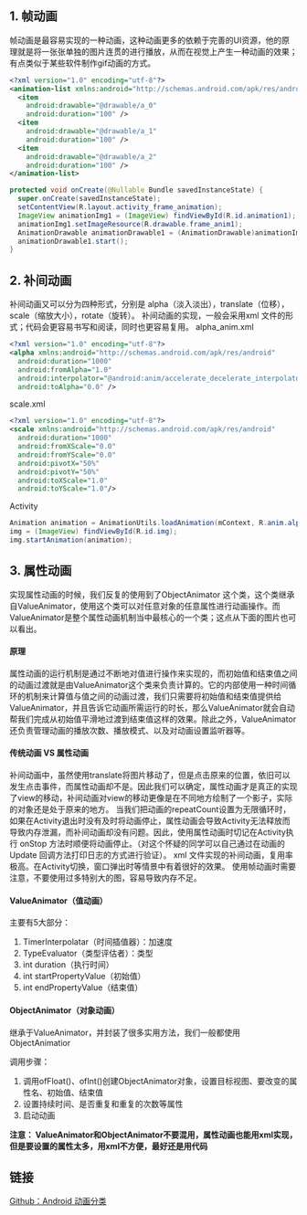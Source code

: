 ## 1. 帧动画
帧动画是最容易实现的一种动画，这种动画更多的依赖于完善的UI资源，他的原理就是将一张张单独的图片连贯的进行播放，从而在视觉上产生一种动画的效果；有点类似于某些软件制作gif动画的方式。
```xml
<?xml version="1.0" encoding="utf-8"?>
<animation-list xmlns:android="http://schemas.android.com/apk/res/android">
  <item
    android:drawable="@drawable/a_0"
    android:duration="100" />
  <item
    android:drawable="@drawable/a_1"
    android:duration="100" />
  <item
    android:drawable="@drawable/a_2"
    android:duration="100" />
</animation-list>

```
```java
protected void onCreate(@Nullable Bundle savedInstanceState) {
  super.onCreate(savedInstanceState);
  setContentView(R.layout.activity_frame_animation);
  ImageView animationImg1 = (ImageView) findViewById(R.id.animation1);
  animationImg1.setImageResource(R.drawable.frame_anim1);
  AnimationDrawable animationDrawable1 = (AnimationDrawable)animationImg1.getDrawable();
  animationDrawable1.start();
}

```
## 2. 补间动画
补间动画又可以分为四种形式，分别是 alpha（淡入淡出），translate（位移），scale（缩放大小），rotate（旋转）。 补间动画的实现，一般会采用xml 文件的形式；代码会更容易书写和阅读，同时也更容易复用。
alpha_anim.xml
```xml
<?xml version="1.0" encoding="utf-8"?>
<alpha xmlns:android="http://schemas.android.com/apk/res/android"
  android:duration="1000"
  android:fromAlpha="1.0"
  android:interpolator="@android:anim/accelerate_decelerate_interpolator"
  android:toAlpha="0.0" />
```
scale.xml
```xml
<?xml version="1.0" encoding="utf-8"?>
<scale xmlns:android="http://schemas.android.com/apk/res/android"
  android:duration="1000"
  android:fromXScale="0.0"
  android:fromYScale="0.0"
  android:pivotX="50%"
  android:pivotY="50%"
  android:toXScale="1.0"
  android:toYScale="1.0"/>
```
Activity
```java
Animation animation = AnimationUtils.loadAnimation(mContext, R.anim.alpha_anim);
img = (ImageView) findViewById(R.id.img);
img.startAnimation(animation);
```

## 3. 属性动画
实现属性动画的时候，我们反复的使用到了ObjectAnimator 这个类，这个类继承自ValueAnimator，使用这个类可以对任意对象的任意属性进行动画操作。而ValueAnimator是整个属性动画机制当中最核心的一个类；这点从下面的图片也可以看出。

#### 原理
属性动画的运行机制是通过不断地对值进行操作来实现的，而初始值和结束值之间的动画过渡就是由ValueAnimator这个类来负责计算的。它的内部使用一种时间循环的机制来计算值与值之间的动画过渡，我们只需要将初始值和结束值提供给ValueAnimator，并且告诉它动画所需运行的时长，那么ValueAnimator就会自动帮我们完成从初始值平滑地过渡到结束值这样的效果。除此之外，ValueAnimator还负责管理动画的播放次数、播放模式、以及对动画设置监听器等。

#### 传统动画 VS 属性动画
补间动画中，虽然使用translate将图片移动了，但是点击原来的位置，依旧可以发生点击事件，而属性动画却不是。因此我们可以确定，属性动画才是真正的实现了view的移动，补间动画对view的移动更像是在不同地方绘制了一个影子，实际的对象还是处于原来的地方。
当我们把动画的repeatCount设置为无限循环时，如果在Activity退出时没有及时将动画停止，属性动画会导致Activity无法释放而导致内存泄漏，而补间动画却没有问题。因此，使用属性动画时切记在Activity执行 onStop 方法时顺便将动画停止。（对这个怀疑的同学可以自己通过在动画的Update 回调方法打印日志的方式进行验证）。
xml 文件实现的补间动画，复用率极高。在Activity切换，窗口弹出时等情景中有着很好的效果。
使用帧动画时需要注意，不要使用过多特别大的图，容易导致内存不足。

#### ValueAnimator（值动画）
主要有5大部分：
1. TimerInterpolatar（时间插值器）：加速度
2. TypeEvaluator（类型评估者）：类型
3. int duration（执行时间）
4. int startPropertyValue（初始值）
5. int endPropertyValue（结束值）

#### ObjectAnimator（对象动画）
继承于ValueAnimator，并封装了很多实用方法，我们一般都使用ObjectAnimatior

调用步骤：
1. 调用ofFloat()、ofInt()创建ObjectAnimator对象，设置目标视图、要改变的属性名、初始值、结束值
2. 设置持续时间、是否重复和重复的次数等属性
3. 启动动画

**注意： ValueAnimator和ObjectAnimator不要混用，属性动画也能用xml实现，但是要设置的属性太多，用xml不方便，最好还是用代码**

## 链接
[Github：Android 动画分类](https://github.com/LRH1993/android_interview/blob/master/android/basis/animator.md)